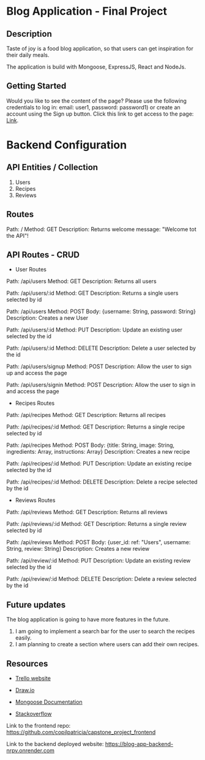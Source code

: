 
# Blog Application - Final Project

## Description

Taste of joy is a food blog application, so that users can get inspiration for their daily meals.

The application is build with Mongoose, ExpressJS, React and NodeJs.

## Getting Started

Would you like to see the content of the page? Please use the following credentials to log in: email: user1, password: password1) or create an account using the Sign up button. Click this link to get access to the page: [Link]("").

# Backend Configuration

## API Entities / Collection

1. Users
2. Recipes
3. Reviews

## Routes

Path: / Method: GET Description: Returns welcome message: "Welcome tot the API"!

## API Routes - CRUD

* User Routes

Path: /api/users Method: GET Description: Returns all users

Path: /api/users/:id Method: GET Description: Returns a single users selected by id

Path: /api/users Method: POST Body: {username: String, password: String} Description: Creates a new User

Path: /api/users/:id Method: PUT Description: Update an existing user selected by the id

Path: /api/users/:id Method: DELETE Description: Delete a user selected by the id

Path: /api/users/signup Method: POST  Description: Allow the user to sign up and access the page

Path: /api/users/signin Method: POST  Description: Allow the user to sign in and access the page


* Recipes Routes

Path: /api/recipes Method: GET Description: Returns all recipes

Path: /api/recipes/:id Method: GET Description: Returns a single recipe selected by id

Path: /api/recipes Method: POST Body: {title: String, image: String, ingredients: Array, instructions: Array} Description: Creates a new recipe

Path: /api/recipes/:id Method: PUT Description: Update an existing recipe selected by the id

Path: /api/recipes/:id Method: DELETE Description: Delete a recipe selected by the id

* Reviews Routes

Path: /api/reviews Method: GET Description: Returns all reviews

Path: /api/reviews/:id Method: GET Description: Returns a single review  selected by id

Path: /api/reviews Method: POST Body: {user_id: ref: "Users", username: String, review: String} Description: Creates a new review

Path: /api/review/:id Method: PUT Description: Update an existing review selected by the id

Path: /api/review/:id Method: DELETE Description: Delete a review selected by the id




## Future updates

The blog application is going to have more features in the future.

1. I am going to implement a search bar for the user to search the recipes easily.
2. I am planning to create a section where users can add their own recipes.

## Resources
* [Trello website]("https://trello.com/b/V2Mymh3I/capstone-project-blog-app") 

* [Draw.io]("https://app.diagrams.net/")

* [Mongoose Documentation]("https://mongoosejs.com/docs/")

* [Stackoverflow]("https://stackoverflow.com/questions/37669391/how-to-get-rid-of-underline-for-link-component-of-react-router")




Link to the frontend repo:  https://github.com/copilpatricia/capstone_project_frontend

Link to the backend deployed website: https://blog-app-backend-nrpv.onrender.com



